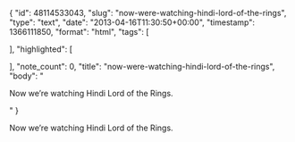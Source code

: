 {
  "id": 48114533043,
  "slug": "now-were-watching-hindi-lord-of-the-rings",
  "type": "text",
  "date": "2013-04-16T11:30:50+00:00",
  "timestamp": 1366111850,
  "format": "html",
  "tags": [

  ],
  "highlighted": [

  ],
  "note_count": 0,
  "title": "now-were-watching-hindi-lord-of-the-rings",
  "body": "<p>Now we&rsquo;re watching Hindi Lord of the Rings.</p>"
}

<p>Now we&rsquo;re watching Hindi Lord of the Rings.</p>